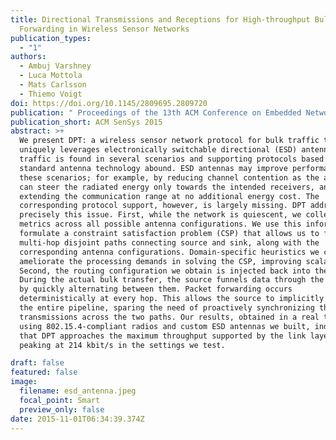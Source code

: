 ```yaml
---
title: Directional Transmissions and Receptions for High-throughput Bulk
  Forwarding in Wireless Sensor Networks
publication_types:
  - "1"
authors:
  - Ambuj Varshney
  - Luca Mottola
  - Mats Carlsson
  - Thiemo Voigt
doi: https://doi.org/10.1145/2809695.2809720
publication: " Proceedings of the 13th ACM Conference on Embedded Networked Sensor Systems"
publication_short: ACM SenSys 2015
abstract: >+
  We present DPT: a wireless sensor network protocol for bulk traffic that
  uniquely leverages electronically switchable directional (ESD) antennas. Bulk
  traffic is found in several scenarios and supporting protocols based on
  standard antenna technology abound. ESD antennas may improve performance in
  these scenarios; for example, by reducing channel contention as the antenna
  can steer the radiated energy only towards the intended receivers, and by
  extending the communication range at no additional energy cost. The
  corresponding protocol support, however, is largely missing. DPT addresses
  precisely this issue. First, while the network is quiescent, we collect link
  metrics across all possible antenna configurations. We use this information to
  formulate a constraint satisfaction problem (CSP) that allows us to find two
  multi-hop disjoint paths connecting source and sink, along with the
  corresponding antenna configurations. Domain-specific heuristics we conceive
  ameliorate the processing demands in solving the CSP, improving scalability.
  Second, the routing configuration we obtain is injected back into the network.
  During the actual bulk transfer, the source funnels data through the two paths
  by quickly alternating between them. Packet forwarding occurs
  deterministically at every hop. This allows the source to implicitly "clock"
  the entire pipeline, sparing the need of proactively synchronizing the
  transmissions across the two paths. Our results, obtained in a real testbed
  using 802.15.4-compliant radios and custom ESD antennas we built, indicate
  that DPT approaches the maximum throughput supported by the link layer,
  peaking at 214 kbit/s in the settings we test.

draft: false
featured: false
image:
  filename: esd_antenna.jpeg
  focal_point: Smart
  preview_only: false
date: 2015-11-01T06:34:39.374Z
---
```

